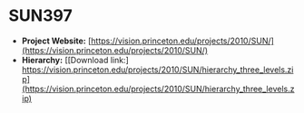 # SUN397

- **Project Website:** [https://vision.princeton.edu/projects/2010/SUN/](https://vision.princeton.edu/projects/2010/SUN/)
- **Hierarchy:** [\[Download link:\] https://vision.princeton.edu/projects/2010/SUN/hierarchy_three_levels.zip](https://vision.princeton.edu/projects/2010/SUN/hierarchy_three_levels.zip)
